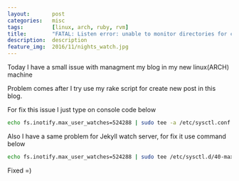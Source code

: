 ```yaml
---
layout:       post
categories:   misc
tags:         [linux, arch, ruby, rvm]
title:        "FATAL: Listen error: unable to monitor directories for changes"
description:  description
feature_img:  2016/11/nights_watch.jpg
---
```


Today I have a small issue with managment my blog in my new linux(ARCH) machine

Problem comes after I try use my rake script for create new post in this blog.

For fix this issue I just type on console code below

```sh
echo fs.inotify.max_user_watches=524288 | sudo tee -a /etc/sysctl.conf && sudo sysctl -p
```

Also I have a same problem for Jekyll watch server, for fix it use command below

```sh
echo fs.inotify.max_user_watches=524288 | sudo tee /etc/sysctl.d/40-max-user-watches.conf && sudo sysctl --system
```

Fixed =)